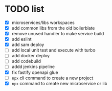 # TODO list

-   [x] microservices/libs workspaces
-   [x] add common libs from the old boilerblate
-   [x] remove unused handler to make service build
-   [x] add eslint
-   [x] add sam deploy
-   [ ] add local unit test and execute with turbo
-   [ ] add docker deploy
-   [ ] add codebuild
-   [ ] addd jenkins pipeline
-   [x] fix fastify openapi glue
-   [ ] `npx` cli command to create a new project
-   [x] `npx` command to create new microservice or lib
